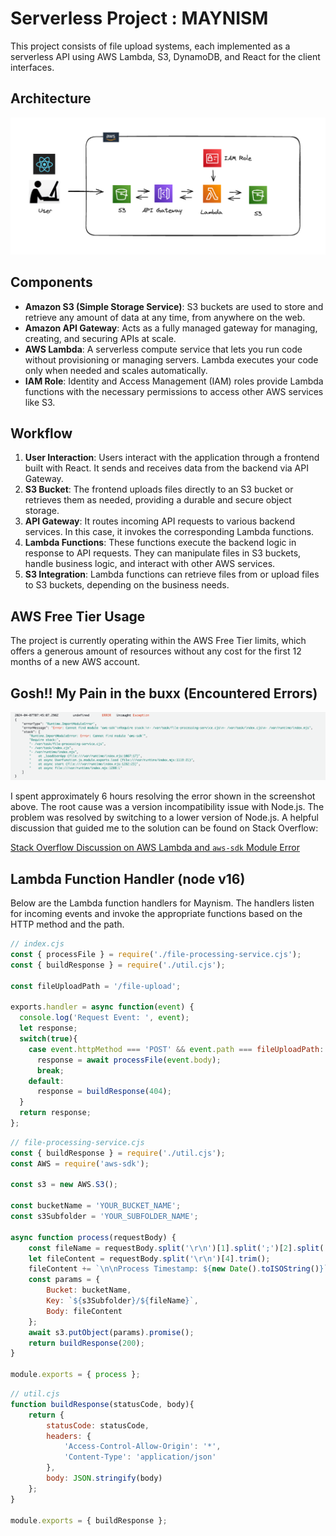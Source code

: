 # Serverless Project : MAYNISM
This project consists of file upload systems, each implemented as a serverless API using AWS Lambda, S3, DynamoDB, and React for the client interfaces.

## Architecture
![Serverless Architecture Diagram](https://github.com/MayHyeyeonKim/maynism/blob/main/file-upload-system/images/serverless_architecture.png)


## Components
- **Amazon S3 (Simple Storage Service)**: S3 buckets are used to store and retrieve any amount of data at any time, from anywhere on the web.
- **Amazon API Gateway**: Acts as a fully managed gateway for managing, creating, and securing APIs at scale.
- **AWS Lambda**: A serverless compute service that lets you run code without provisioning or managing servers. Lambda executes your code only when needed and scales automatically.
- **IAM Role**: Identity and Access Management (IAM) roles provide Lambda functions with the necessary permissions to access other AWS services like S3.

## Workflow
1. **User Interaction**: Users interact with the application through a frontend built with React. It sends and receives data from the backend via API Gateway.
2. **S3 Bucket**: The frontend uploads files directly to an S3 bucket or retrieves them as needed, providing a durable and secure object storage.
3. **API Gateway**: It routes incoming API requests to various backend services. In this case, it invokes the corresponding Lambda functions.
4. **Lambda Functions**: These functions execute the backend logic in response to API requests. They can manipulate files in S3 buckets, handle business logic, and interact with other AWS services.
5. **S3 Integration**: Lambda functions can retrieve files from or upload files to S3 buckets, depending on the business needs.

## AWS Free Tier Usage
The project is currently operating within the AWS Free Tier limits, which offers a generous amount of resources without any cost for the first 12 months of a new AWS account.

## Gosh!! My Pain in the buxx (Encountered Errors)

![Error](https://github.com/MayHyeyeonKim/maynism/blob/main/file-upload-system/images/error_log.png)

I spent approximately 6 hours resolving the error shown in the screenshot above. The root cause was a version incompatibility issue with Node.js. The problem was resolved by switching to a lower version of Node.js. A helpful discussion that guided me to the solution can be found on Stack Overflow:

[Stack Overflow Discussion on AWS Lambda and `aws-sdk` Module Error](https://stackoverflow.com/questions/74792293/aws-lambda-cannot-find-module-aws-sdk-in-build-a-basic-web-application-tutoria)


## Lambda Function Handler (node v16)

Below are the Lambda function handlers for Maynism. The handlers listen for incoming events and invoke the appropriate functions based on the HTTP method and the path.


```javascript
// index.cjs
const { processFile } = require('./file-processing-service.cjs');
const { buildResponse } = require('./util.cjs');

const fileUploadPath = '/file-upload';

exports.handler = async function(event) {
  console.log('Request Event: ', event);
  let response;
  switch(true){
    case event.httpMethod === 'POST' && event.path === fileUploadPath:
      response = await processFile(event.body);
      break;
    default:
      response = buildResponse(404);
  }
  return response;
};
```

```javascript
// file-processing-service.cjs
const { buildResponse } = require('./util.cjs');
const AWS = require('aws-sdk');

const s3 = new AWS.S3();

const bucketName = 'YOUR_BUCKET_NAME';
const s3Subfolder = 'YOUR_SUBFOLDER_NAME';

async function process(requestBody) {
    const fileName = requestBody.split('\r\n')[1].split(';')[2].split('=')[1].replace(/^"|"$/g, '').trim();
    let fileContent = requestBody.split('\r\n')[4].trim();
    fileContent += `\n\nProcess Timestamp: ${new Date().toISOString()}`
    const params = {
        Bucket: bucketName,
        Key: `${s3Subfolder}/${fileName}`,
        Body: fileContent
    };
    await s3.putObject(params).promise();
    return buildResponse(200);
}

module.exports = { process };

```

```javascript
// util.cjs
function buildResponse(statusCode, body){
    return {
        statusCode: statusCode,
        headers: {
            'Access-Control-Allow-Origin': '*',
            'Content-Type': 'application/json'
        },
        body: JSON.stringify(body)
    };
}

module.exports = { buildResponse };

```


